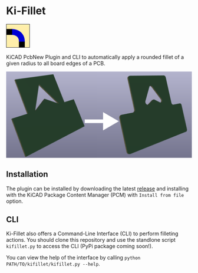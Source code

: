 # Ki-Fillet
![Ki-Fillet Logo](https://github.com/reilly-callaway/ki-fillet/raw/master/resources/icon.png)

KiCAD PcbNew Plugin and CLI to automatically apply a rounded fillet of a given radius to all board edges of a PCB.

![Ki-Fillet example](https://github.com/reilly-callaway/ki-fillet/raw/master/resources/example.png)

## Installation
The plugin can be installed by downloading the latest [release](https://github.com/reilly-callaway/Ki-Fillet/releases/) and installing with the KiCAD Package Content Manager (PCM) with `Install from file` option.

## CLI
Ki-Fillet also offers a Command-Line Interface (CLI) to perform filleting actions. You should clone this repository and use the standlone script `kifillet.py` to access the CLI (PyPi package coming soon!).

You can view the help of the interface by calling `python PATH/TO/kifillet/kifillet.py --help`.
